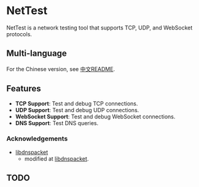 # NetTest

NetTest is a network testing tool that supports TCP, UDP, and WebSocket protocols.

## Multi-language

For the Chinese version, see [中文README](./README_zh_CN.md).

## Features

- **TCP Support**: Test and debug TCP connections.
- **UDP Support**: Test and debug UDP connections.
- **WebSocket Support**: Test and debug WebSocket connections.
- **DNS Support**: Test DNS queries.

### Acknowledgements

- [libdnspacket](https://github.com/bughandler/libdnspacket.git)
  - modified at [libdnspacket](https://github.com/LFWQSP2641/libdnspacket.git).

## TODO
